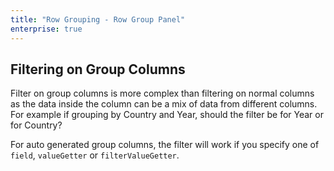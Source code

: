 ```yaml
---
title: "Row Grouping - Row Group Panel"
enterprise: true
---
```


## Filtering on Group Columns

Filter on group columns is more complex than filtering on normal columns as the data inside the column can be a mix of data from different columns. For example if grouping by Country and Year, should the filter be for Year or for Country?

For auto generated group columns, the filter will work if you specify one of `field`, `valueGetter` or `filterValueGetter`.